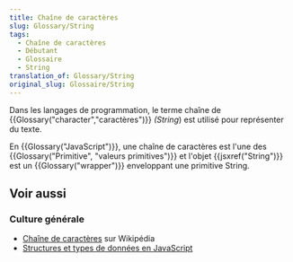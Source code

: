 ```yaml
---
title: Chaîne de caractères
slug: Glossary/String
tags:
  - Chaîne de caractères
  - Débutant
  - Glossaire
  - String
translation_of: Glossary/String
original_slug: Glossaire/String
---
```

Dans les langages de programmation, le terme chaîne de {{Glossary("character","caractères")}} _(String_) est utilisé pour représenter du texte.

En {{Glossary("JavaScript")}}, une chaîne de caractères est l'une des {{Glossary("Primitive", "valeurs primitives")}} et l'objet {{jsxref("String")}} est un {{Glossary("wrapper")}} enveloppant une primitive String.

## Voir aussi

### Culture générale

- [Chaîne de caractères](https://fr.wikipedia.org/wiki/Cha%C3%AEne_de_caract%C3%A8res) sur Wikipédia
- [Structures et types de données en JavaScript](</fr/docs/Web/JavaScript/Structures_de_données#Le_type_chaîne_de_caractères_(String)>)
